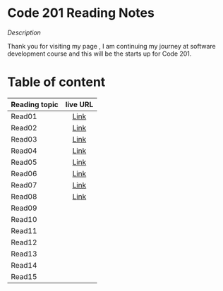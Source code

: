 # Code 201 Reading Notes

*Description*

Thank you for visiting my page , I am continuing my journey at software development course and this will be the starts up for Code 201.

# Table of content 

| Reading topic       | live URL |
| :---        |    :----:   |       
| Read01   | [Link](https://ansamlahham.github.io/readingnotes201/class-01) | 
| Read02   | [Link](https://ansamlahham.github.io/readingnotes201/class-02) |
| Read03   |[Link](https://ansamlahham.github.io/readingnotes201/class-03)  |
| Read04   | [Link](https://ansamlahham.github.io/readingnotes201/class-04)   | 
| Read05   |  [Link](https://ansamlahham.github.io/readingnotes201/class-05)    |
| Read06   |   [Link](https://ansamlahham.github.io/readingnotes201/class-06)    |
| Read07   | [Link](https://ansamlahham.github.io/readingnotes201/class-07)     | 
| Read08   |[Link](https://ansamlahham.github.io/readingnotes201/class-08)      |
| Read09   |    | 
| Read10   |     |
| Read11   |  |
| Read12   |    | 
| Read13   |     |
| Read14   |  
| Read15   |    | 

